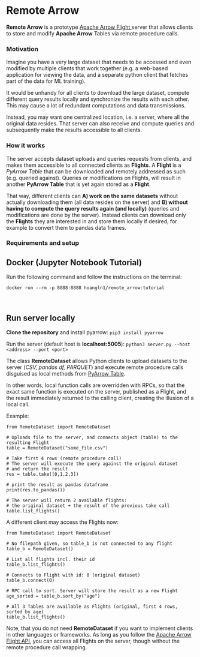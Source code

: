 # Remote Arrow
**Remote Arrow** is a prototype [Apache Arrow Flight ](https://arrow.apache.org/blog/2019/10/13/introducing-arrow-flight/ "Apache Arrow Flight ")server that allows clients to store and modify **Apache Arrow** Tables via remote procedure calls.

### Motivation

Imagine you have a very large dataset that needs to be accessed and even modified by multiple clients that work together (e.g. a web-based application for viewing the data, and a separate python client that fetches part of the data for ML training).

It would be unhandy for all clients to download the large dataset, compute different query results locally and synchronize the results with each other. This may cause a lot of redundant computations and data transmissions.

Instead, you may want one centralized location, i.e. a server, where all the original data resides. That server can also receive and compute queries and subsequently make the results accessible to all clients.

### How it works

The server accepts dataset uploads and queries requests from clients, and makes them accessible to all connected clients as **Flights**. A **Flight** is a *PyArrow Table* that can be downloaded and remotely addressed as such (e.g. queried against). Queries or modifications on Flights, will result in another **PyArrow Table** that is yet again stored as a **Flight**.

That way, different clients can **A) work on the same datasets** without actually downloading them (all data resides on the server) and **B) without having to compute the query results again (and locally)** (queries and modifications are done by the server). Instead clients can download only the **Flights** they are interested in and store them locally if desired, for example to convert them to pandas data frames.



### Requirements and setup
## Docker (Jupyter Notebook Tutorial)

Run the following command and follow the instructions on the terminal:
```
docker run --rm -p 8888:8888 hoangln1/remote_arrow:tutorial
```
<br>


## Run server locally

**Clone the repository** and install pyarrow:
```pip3 install pyarrow```

Run the server (default host is **localhost:5005**):
```python3 server.py --host <address> --port <port>```


The class **RemoteDataset** allows Python clients to upload datasets to the server (*CSV, pandas df, PARQUET*) and execute remote procedure calls disguised as local methods from [PyArrow Table](https://arrow.apache.org/docs/python/generated/pyarrow.Table.html "PyArrow Table"). 

In other words, local function calls are overridden with RPCs, so that the exact same function is executed on the server, published as a Flight, and the result immediately returned to the calling client, creating the illusion of a local call.

Example:

```
from RemoteDataset import RemoteDataset

# Uploads file to the server, and connects object (table) to the resulting Flight
table = RemoteDataset("some_file.csv")

# Take first 4 rows (remote procedure call)
# The server will execute the query against the original dataset
# and return the result
res = table.take([0,1,2,3])

# print the result as pandas dataframe
print(res.to_pandas())

# The server will return 2 available flights:
# the original dataset + the result of the previous take call
table.list_flights()
```


A different client may access the Flights now:

```
from RemoteDataset import RemoteDataset

# No filepath given, so table_b is not connected to any flight
table_b = RemoteDataset()

# List all flights incl. their id
table_b.list_flights()

# Connects to Flight with id: 0 (original dataset)
table_b.connect(0)

# RPC call to sort. Server will store the result as a new Flight
age_sorted = table_b.sort_by("age")

# All 3 Tables are available as Flights (original, first 4 rows, sorted by age)
table_b.list_flights()

```



Note, that you do not need **RemoteDataset** if you want to implement clients in other languages or frameworks. As long as you follow the [Apache Arrow Flight API](https://arrow.apache.org/docs/format/Flight.html "Apache Arrow Flight API"), you can access all Flights on the server, though without the remote procedure call wrapping.


